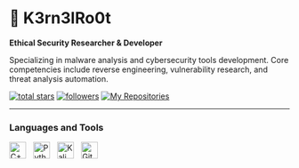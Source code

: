 # 👾 K3rn3lRo0t

**Ethical Security Researcher & Developer**

Specializing in malware analysis and cybersecurity tools development. Core competencies include reverse engineering, vulnerability research, and threat analysis automation.

<p>
  <a href="https://github.com/K3rn3lRo0t?tab=repositories&sort=stargazers">
    <img alt="total stars" title="Total stars on GitHub" src="https://custom-icon-badges.demolab.com/github/stars/K3rn3lRo0t?color=55960c&style=for-the-badge&labelColor=488207&logo=star"/></a>
  <a href="https://github.com/K3rn3lRo0t?tab=followers">
    <img alt="followers" title="Follow me on Github" src="https://custom-icon-badges.demolab.com/github/followers/K3rn3lRo0t?color=236ad3&labelColor=1155ba&style=for-the-badge&logo=person-add&label=Follow&logoColor=white"/></a>
  <a href="https://github.com/K3rn3lRo0t?tab=repositories&sort=count">
    <img src="https://custom-icon-badges.demolab.com/badge/-My%20Repos-blue?style=for-the-badge&logoColor=white&logo=repo" alt="My Repositories"></a>
</p>

---

### Languages and Tools

<img align="left" alt="C++" width="30px" style="padding-right:10px;" src="https://cdn.jsdelivr.net/gh/devicons/devicon@latest/icons/cplusplus/cplusplus-original.svg"/>
<img align="left" alt="Python" width="30px" style="padding-right:10px;" src="https://cdn.jsdelivr.net/gh/devicons/devicon@latest/icons/python/python-original.svg"/>
<img align="left" alt="Kali" width="30px" style="padding-right:10px;" src="https://cdn.jsdelivr.net/gh/devicons/devicon@latest/icons/kalilinux/kalilinux-original.svg"/>
<img align="left" alt="Git" width="30px" style="padding-right:10px;" src="https://cdn.jsdelivr.net/gh/devicons/devicon@latest/icons/git/git-original.svg"/>
<br />
